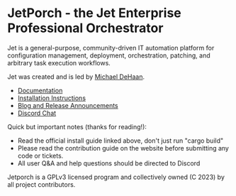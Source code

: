 # JetPorch - the Jet Enterprise Professional Orchestrator

Jet is a general-purpose, community-driven IT automation platform for configuration management, 
deployment, orchestration, patching, and arbitrary task execution workflows. 

Jet was created and is led by [Michael DeHaan](mailto:michael@michaeldehaan.net).

* [Documentation](https://www.jetporch.com/)
* [Installation Instructions](https://www.jetporch.com/basics/installing-from-source)
* [Blog and Release Announcements](https://jetporch.substack.com/)
* [Discord Chat](https://www.jetporch.com/community/discord-chat)

Quick but important notes (thanks for reading!):

* Read the official install guide linked above, don't just run "cargo build"
* Please read the contribution guide on the website before submitting any code or tickets.
* All user Q&A and help questions should be directed to Discord

Jetporch is a GPLv3 licensed program and collectively owned (C 2023) by all project contributors.
